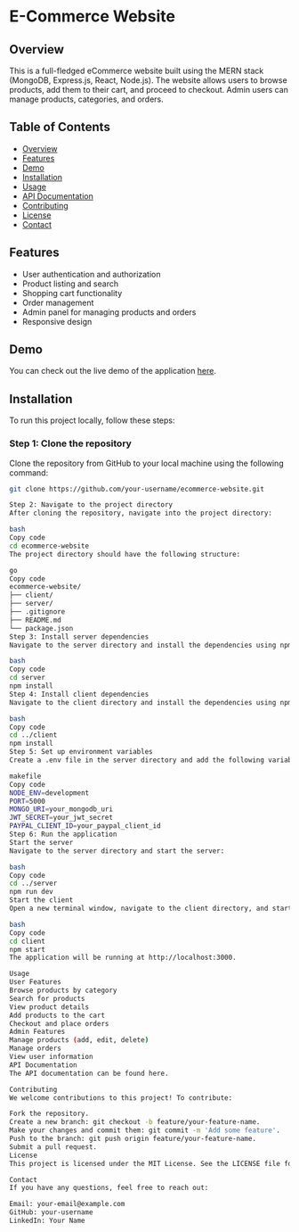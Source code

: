 # E-Commerce Website

## Overview

This is a full-fledged eCommerce website built using the MERN stack (MongoDB, Express.js, React, Node.js). The website allows users to browse products, add them to their cart, and proceed to checkout. Admin users can manage products, categories, and orders.

## Table of Contents

- [Overview](#overview)
- [Features](#features)
- [Demo](#demo)
- [Installation](#installation)
- [Usage](#usage)
- [API Documentation](#api-documentation)
- [Contributing](#contributing)
- [License](#license)
- [Contact](#contact)

## Features

- User authentication and authorization
- Product listing and search
- Shopping cart functionality
- Order management
- Admin panel for managing products and orders
- Responsive design

## Demo

You can check out the live demo of the application [here](http://your-demo-url.com).

## Installation

To run this project locally, follow these steps:

### Step 1: Clone the repository

Clone the repository from GitHub to your local machine using the following command:

```bash
git clone https://github.com/your-username/ecommerce-website.git

Step 2: Navigate to the project directory
After cloning the repository, navigate into the project directory:

bash
Copy code
cd ecommerce-website
The project directory should have the following structure:

go
Copy code
ecommerce-website/
├── client/
├── server/
├── .gitignore
├── README.md
└── package.json
Step 3: Install server dependencies
Navigate to the server directory and install the dependencies using npm:

bash
Copy code
cd server
npm install
Step 4: Install client dependencies
Navigate to the client directory and install the dependencies using npm:

bash
Copy code
cd ../client
npm install
Step 5: Set up environment variables
Create a .env file in the server directory and add the following variables:

makefile
Copy code
NODE_ENV=development
PORT=5000
MONGO_URI=your_mongodb_uri
JWT_SECRET=your_jwt_secret
PAYPAL_CLIENT_ID=your_paypal_client_id
Step 6: Run the application
Start the server
Navigate to the server directory and start the server:

bash
Copy code
cd ../server
npm run dev
Start the client
Open a new terminal window, navigate to the client directory, and start the client:

bash
Copy code
cd client
npm start
The application will be running at http://localhost:3000.

Usage
User Features
Browse products by category
Search for products
View product details
Add products to the cart
Checkout and place orders
Admin Features
Manage products (add, edit, delete)
Manage orders
View user information
API Documentation
The API documentation can be found here.

Contributing
We welcome contributions to this project! To contribute:

Fork the repository.
Create a new branch: git checkout -b feature/your-feature-name.
Make your changes and commit them: git commit -m 'Add some feature'.
Push to the branch: git push origin feature/your-feature-name.
Submit a pull request.
License
This project is licensed under the MIT License. See the LICENSE file for details.

Contact
If you have any questions, feel free to reach out:

Email: your-email@example.com
GitHub: your-username
LinkedIn: Your Name

